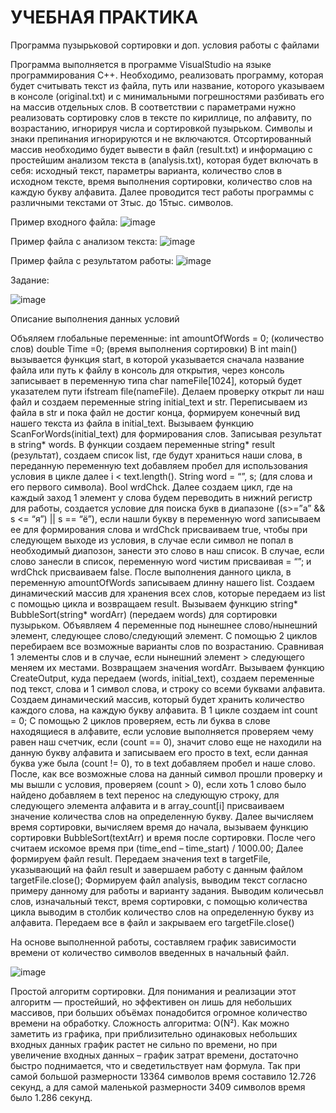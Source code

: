 # УЧЕБНАЯ ПРАКТИКА
Программа пузырьковой сортировки и доп. условия работы с файлами

Программа выполняется в программе VisualStudio на языке программирования C++. 
Необходимо, реализовать программу, которая будет считывать текст из файла, путь или название, которого 
указываем в консоле (original.txt)
и с минимальными погрешностями разбивать его на массив отдельных слов.
В соответствии с параметрами нужно реализовать сортировку слов в тексте по кириллице, по алфавиту, 
по возрастанию, игнорируя числа и сортировкой пузырьком. Символы и знаки препинания игнорируются и не включаются. 
Отсортированный массив необходимо будет вывести в файл (result.txt)  и информацию с простейшим анализом текста в (analysis.txt), 
которая будет включать в себя: исходный текст, параметры варианта, количество слов в исходном тексте, время выполнения сортировки, 
количество слов на каждую букву алфавита. Далее проводится тест работы программы с различными текстами от 3тыс. до 15тыс. символов.
 
Пример входного файла: 
![image](https://user-images.githubusercontent.com/106561581/171547138-98c27191-e872-49a2-8e52-7ff7e8d8d433.png)

Пример файла с анализом текста:
![image](https://user-images.githubusercontent.com/106561581/171547233-2e43cb75-dad3-4d22-88bb-7660df6ca215.png)

Пример файла с результатом работы:
![image](https://user-images.githubusercontent.com/106561581/171546835-a72e31e2-2583-4be7-962b-e6b8f4632fec.png)


Задание:

![image](https://user-images.githubusercontent.com/106561581/171547965-e0fca69e-9b6b-472c-ab82-6bac40c12288.png)

Описание выполнения данных условий 

Объяляем глобальные переменные: int amountOfWords = 0; (количество слов) double Time =0; (время выполнения сортировки)
В int main() вызывается функция start, в которой указывается сначала название файла или путь к файлу в консоль для открытия, через консоль записывает в переменную типа char nameFile[1024], который будет указателем пути ifstream file(nameFile). Делаем проверку открыт ли наш файл и создаем переменные string initial_text и str. Переписываем из файла в str и  пока файл не достиг конца, формируем конечный вид нашего текста из файла в initial_text. 
Вызываем функцию ScanForWords(initial_text) для формирования слов. Записывая результат в string* words. В функции создаем переменные string* result (результат), создаем список list, где будут храниться наши слова, в переданную переменную text добавляем пробел для использования условия в цикле далее i <  text.length(). String word = “”, s; (для слова и его первого символа). Bool wrdChck. Далее создаем цикл, где на каждый заход 1 элемент у слова будем переводить в нижний регистр для работы,  создается условие для поиска букв в диапазоне ((s>=”а” && s <= “я”) || s == “ё”), если нашли букву в переменную word записываем ее для формирования слова и wrdChck присваиваем true, чтобы при следующем выходе из условия, в случае если символ не попал в необходимый диапозон, занести это слово в наш список. В случае, если слово занесли в список, переменную word чистим присваивая = “”; и wrdChck присваиваем false. После выполнения данного цикла, в переменную amountOfWords записываем длинну нашего list. Создаем динамический массив для хранения всех слов, которые передаем из list с помощью цикла и возвращаем result.
Вызываем функцию string* BubbleSort(string* wordArr) (передаем words) для сортировки пузырьком. Объявляем 4 переменные под нынешнее слово/нынешний элемент, следующее слово/следующий элемент. С помощью 2 циклов перебираем все возможные варианты слов по возрастанию. Сравнивая 1 элементы слов и в случае, если нынешний элемент > следующего меняем их местами. Возвращаем значения wordArr.
Вызываем функцию CreateOutput, куда передаем (words, initial_text), создаем переменные под текст, слова и 1 символ слова, и строку со всеми буквами алфавита. Создаем динамический массив, который будет хранить количество каждого слова, на каждую букву алфавита.  В 1 цикле создаем int count = 0; С помощью 2 циклов проверяем, есть ли буква в слове находящиеся в алфавите, если условие выполняется проверяем чему равен наш счетчик, если (count == 0), значит слово еще не находили на данную букву алфавита и записываем его просто в text, если данная буква уже была (count != 0), то в text добавляем пробел и наше слово. После, как все возможные слова на данный символ прошли проверку и мы вышли с условия, проверяем (count > 0), если хоть 1 слово было найдено добавляем в text перенос на следующую строку, для следующего элемента алфавита и в array_count[i] присваиваем значение количества слов на определенную букву.  Далее вычисляем время сортировки, вычисляем время до начала, вызываем функцию сортировки BubbleSort(textArr)  и время после сортировки. После чего считаем искомое время при (time_end – time_start) / 1000.00; Далее формируем файл result. Передаем значения text в targetFile, указывающий на файл result и завершаем работу с данным файлом targetFile.close(); Формируем файл analysis, выводим текст согласно примеру данному для работы и варианту задания. Выводим количесьвл слов, изначальный текст, время сортировки, с помощью количества цикла выводим в столбик количество слов на определенную букву из алфавита. Передаем все в файл и закрываем его targetFile.close()

На основе выполненной работы, составляем график зависимости времени от количество символов введенных в начальный файл.

![image](https://user-images.githubusercontent.com/106561581/171649885-2f1750c0-4967-4a82-9862-e0431609dd29.png)

Простой алгоритм сортировки. Для понимания и реализации этот алгоритм — простейший, но эффективен он лишь для небольших массивов, при больших объёмах понадобится огромное количество времени на обработку. Сложность алгоритма: O(N²).  Как можно заметить из графика, при приблизительно одинаковых небольших входных данных график растет не сильно по времени, но при увеличение входных данных – график затрат времени, достаточно быстро поднимается, что и сведетильствует нам формула. Так при самой большой размерности 13364 символов время составило 12.726 секунд, а для самой маленькой размерности 3409 символов время было 1.286 секунд.


